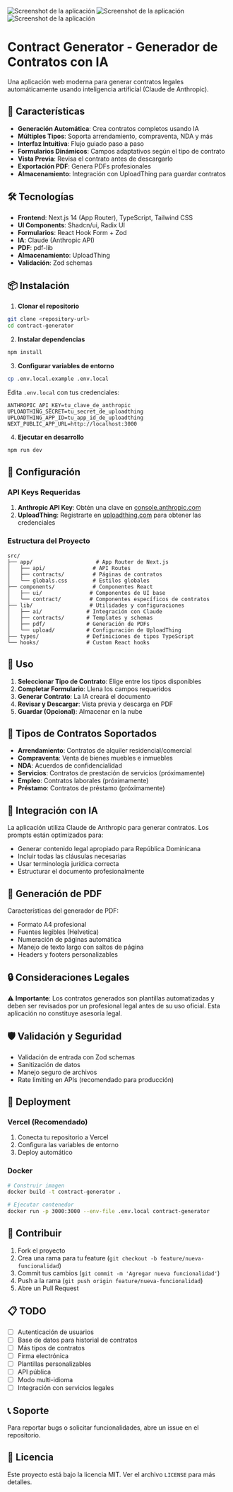 ![Screenshot de la aplicación](screenshot.png)
![Screenshot de la aplicación](screenshot2.png)
![Screenshot de la aplicación](screenshot3.png)

# Contract Generator - Generador de Contratos con IA

Una aplicación web moderna para generar contratos legales automáticamente usando inteligencia artificial (Claude de Anthropic).

## 🚀 Características

- **Generación Automática**: Crea contratos completos usando IA
- **Múltiples Tipos**: Soporta arrendamiento, compraventa, NDA y más
- **Interfaz Intuitiva**: Flujo guiado paso a paso
- **Formularios Dinámicos**: Campos adaptativos según el tipo de contrato
- **Vista Previa**: Revisa el contrato antes de descargarlo
- **Exportación PDF**: Genera PDFs profesionales
- **Almacenamiento**: Integración con UploadThing para guardar contratos

## 🛠️ Tecnologías

- **Frontend**: Next.js 14 (App Router), TypeScript, Tailwind CSS
- **UI Components**: Shadcn/ui, Radix UI
- **Formularios**: React Hook Form + Zod
- **IA**: Claude (Anthropic API)
- **PDF**: pdf-lib
- **Almacenamiento**: UploadThing
- **Validación**: Zod schemas

## 📦 Instalación

1. **Clonar el repositorio**

```bash
git clone <repository-url>
cd contract-generator
```

2. **Instalar dependencias**

```bash
npm install
```

3. **Configurar variables de entorno**

```bash
cp .env.local.example .env.local
```

Edita `.env.local` con tus credenciales:

```env
ANTHROPIC_API_KEY=tu_clave_de_anthropic
UPLOADTHING_SECRET=tu_secret_de_uploadthing
UPLOADTHING_APP_ID=tu_app_id_de_uploadthing
NEXT_PUBLIC_APP_URL=http://localhost:3000
```

4. **Ejecutar en desarrollo**

```bash
npm run dev
```

## 🔧 Configuración

### API Keys Requeridas

1. **Anthropic API Key**: Obtén una clave en [console.anthropic.com](https://console.anthropic.com)
2. **UploadThing**: Registrarte en [uploadthing.com](https://uploadthing.com) para obtener las credenciales

### Estructura del Proyecto

```
src/
├── app/                    # App Router de Next.js
│   ├── api/               # API Routes
│   ├── contracts/         # Páginas de contratos
│   └── globals.css        # Estilos globales
├── components/            # Componentes React
│   ├── ui/               # Componentes de UI base
│   └── contract/         # Componentes específicos de contratos
├── lib/                  # Utilidades y configuraciones
│   ├── ai/              # Integración con Claude
│   ├── contracts/       # Templates y schemas
│   ├── pdf/             # Generación de PDFs
│   └── upload/          # Configuración de UploadThing
├── types/               # Definiciones de tipos TypeScript
└── hooks/               # Custom React hooks
```

## 📝 Uso

1. **Seleccionar Tipo de Contrato**: Elige entre los tipos disponibles
2. **Completar Formulario**: Llena los campos requeridos
3. **Generar Contrato**: La IA creará el documento
4. **Revisar y Descargar**: Vista previa y descarga en PDF
5. **Guardar (Opcional)**: Almacenar en la nube

## 🎯 Tipos de Contratos Soportados

- **Arrendamiento**: Contratos de alquiler residencial/comercial
- **Compraventa**: Venta de bienes muebles e inmuebles
- **NDA**: Acuerdos de confidencialidad
- **Servicios**: Contratos de prestación de servicios (próximamente)
- **Empleo**: Contratos laborales (próximamente)
- **Préstamo**: Contratos de préstamo (próximamente)

## 🤖 Integración con IA

La aplicación utiliza Claude de Anthropic para generar contratos. Los prompts están optimizados para:

- Generar contenido legal apropiado para República Dominicana
- Incluir todas las cláusulas necesarias
- Usar terminología jurídica correcta
- Estructurar el documento profesionalmente

## 📄 Generación de PDF

Características del generador de PDF:

- Formato A4 profesional
- Fuentes legibles (Helvetica)
- Numeración de páginas automática
- Manejo de texto largo con saltos de página
- Headers y footers personalizables

## 🔒 Consideraciones Legales

⚠️ **Importante**: Los contratos generados son plantillas automatizadas y deben ser revisados por un profesional legal antes de su uso oficial. Esta aplicación no constituye asesoría legal.

## 🛡️ Validación y Seguridad

- Validación de entrada con Zod schemas
- Sanitización de datos
- Manejo seguro de archivos
- Rate limiting en APIs (recomendado para producción)

## 🚀 Deployment

### Vercel (Recomendado)

1. Conecta tu repositorio a Vercel
2. Configura las variables de entorno
3. Deploy automático

### Docker

```bash
# Construir imagen
docker build -t contract-generator .

# Ejecutar contenedor
docker run -p 3000:3000 --env-file .env.local contract-generator
```

## 🤝 Contribuir

1. Fork el proyecto
2. Crea una rama para tu feature (`git checkout -b feature/nueva-funcionalidad`)
3. Commit tus cambios (`git commit -m 'Agregar nueva funcionalidad'`)
4. Push a la rama (`git push origin feature/nueva-funcionalidad`)
5. Abre un Pull Request

## 📋 TODO

- [ ] Autenticación de usuarios
- [ ] Base de datos para historial de contratos
- [ ] Más tipos de contratos
- [ ] Firma electrónica
- [ ] Plantillas personalizables
- [ ] API pública
- [ ] Modo multi-idioma
- [ ] Integración con servicios legales

## 📞 Soporte

Para reportar bugs o solicitar funcionalidades, abre un issue en el repositorio.

## 📄 Licencia

Este proyecto está bajo la licencia MIT. Ver el archivo `LICENSE` para más detalles.
